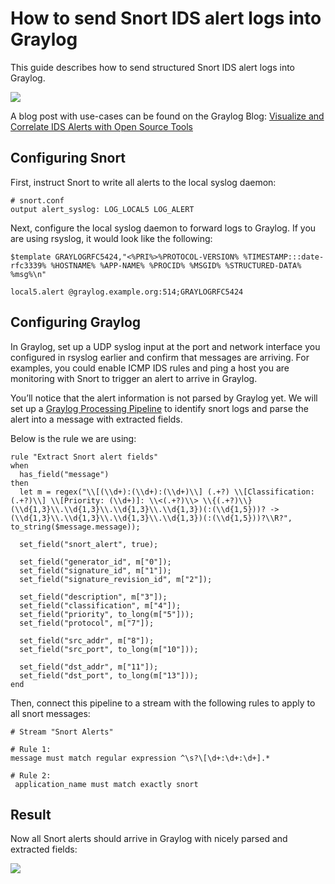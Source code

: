 # How to send Snort IDS alert logs into Graylog

This guide describes how to send structured Snort IDS alert logs into Graylog.

![](https://s3.amazonaws.com/graylogblog/snort_integration/dashboard.png)

A blog post with use-cases can be found on the Graylog Blog: [Visualize and Correlate IDS Alerts with Open Source Tools](https://www.graylog.org/post/visualize-and-correlate-ids-alerts-with-open-source-tools)

## Configuring Snort

First, instruct Snort to write all alerts to the local syslog daemon:

    # snort.conf
    output alert_syslog: LOG_LOCAL5 LOG_ALERT

Next, configure the local syslog daemon to forward logs to Graylog. If you are using rsyslog, it would look like the following:

    $template GRAYLOGRFC5424,"<%PRI%>%PROTOCOL-VERSION% %TIMESTAMP:::date-rfc3339% %HOSTNAME% %APP-NAME% %PROCID% %MSGID% %STRUCTURED-DATA% %msg%\n"
    
    local5.alert @graylog.example.org:514;GRAYLOGRFC5424

## Configuring Graylog

In Graylog, set up a UDP syslog input at the port and network interface you configured in rsyslog earlier and confirm that messages are arriving. For examples, you could enable ICMP IDS rules and ping a host you are monitoring with Snort to trigger an alert to arrive in Graylog.

You’ll notice that the alert information is not parsed by Graylog yet. We will set up a [Graylog Processing Pipeline](http://docs.graylog.org/en/latest/pages/pipelines.html) to identify snort logs and parse the alert into a message with extracted fields.

Below is the rule we are using:

```
rule "Extract Snort alert fields"
when
  has_field("message")
then
  let m = regex("\\[(\\d+):(\\d+):(\\d+)\\] (.+?) \\[Classification: (.+?)\\] \\[Priority: (\\d+)]: \\<(.+?)\\> \\{(.+?)\\} (\\d{1,3}\\.\\d{1,3}\\.\\d{1,3}\\.\\d{1,3})(:(\\d{1,5}))? -> (\\d{1,3}\\.\\d{1,3}\\.\\d{1,3}\\.\\d{1,3})(:(\\d{1,5}))?\\R?", to_string($message.message));

  set_field("snort_alert", true);

  set_field("generator_id", m["0"]);
  set_field("signature_id", m["1"]);
  set_field("signature_revision_id", m["2"]);

  set_field("description", m["3"]);
  set_field("classification", m["4"]);
  set_field("priority", to_long(m["5"]));
  set_field("protocol", m["7"]);

  set_field("src_addr", m["8"]);
  set_field("src_port", to_long(m["10"]));

  set_field("dst_addr", m["11"]);
  set_field("dst_port", to_long(m["13"]));
end
```

Then, connect this pipeline to a stream with the following rules to apply to all snort messages:

    # Stream "Snort Alerts"
    
    # Rule 1:
    message must match regular expression ^\s?\[\d+:\d+:\d+].*
   
    # Rule 2:
     application_name must match exactly snort

## Result

Now all Snort alerts should arrive in Graylog with nicely parsed and extracted fields:

![](https://s3.amazonaws.com/graylogblog/snort_integration/snort_message.png)
